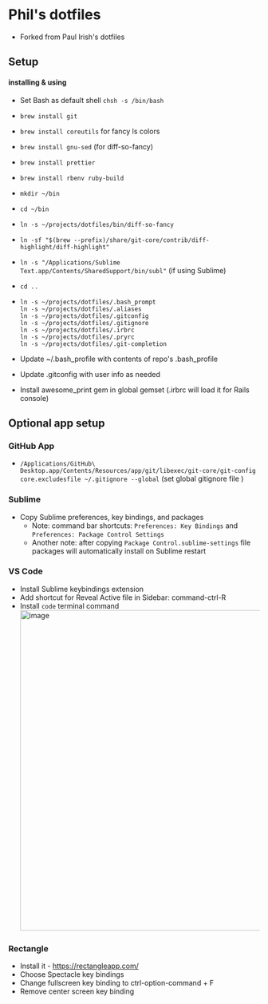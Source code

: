 # Phil's dotfiles

* Forked from Paul Irish's dotfiles

## Setup
#### installing & using

* Set Bash as default shell `chsh -s /bin/bash`
* `brew install git`
* `brew install coreutils` for fancy ls colors
* `brew install gnu-sed` (for diff-so-fancy)
* `brew install prettier`
* `brew install rbenv ruby-build`
* `mkdir ~/bin`
* `cd ~/bin`
* `ln -s ~/projects/dotfiles/bin/diff-so-fancy`
* `ln -sf "$(brew --prefix)/share/git-core/contrib/diff-highlight/diff-highlight"`
* `ln -s "/Applications/Sublime Text.app/Contents/SharedSupport/bin/subl"` (if using Sublime)
* `cd ..`
* ```
  ln -s ~/projects/dotfiles/.bash_prompt
  ln -s ~/projects/dotfiles/.aliases
  ln -s ~/projects/dotfiles/.gitconfig
  ln -s ~/projects/dotfiles/.gitignore
  ln -s ~/projects/dotfiles/.irbrc
  ln -s ~/projects/dotfiles/.pryrc
  ln -s ~/projects/dotfiles/.git-completion
  ```
* Update ~/.bash_profile with contents of repo's .bash_profile
* Update .gitconfig with user info as needed

* Install awesome_print gem in global gemset (.irbrc will load it for Rails console)

## Optional app setup
### GitHub App

* `/Applications/GitHub\ Desktop.app/Contents/Resources/app/git/libexec/git-core/git-config core.excludesfile ~/.gitignore --global` (set global gitignore file )

### Sublime

* Copy Sublime preferences, key bindings, and packages
  * Note: command bar shortcuts: `Preferences: Key Bindings` and `Preferences: Package Control Settings`
  * Another note: after copying `Package Control.sublime-settings` file packages will automatically install on Sublime restart

### VS Code

* Install Sublime keybindings extension
* Add shortcut for Reveal Active file in Sidebar: command-ctrl-R
* Install `code` terminal command
  <img width="642" alt="image" src="https://github.com/pkelly/dotfiles/assets/44373/71030584-3c22-47b2-be19-fda96008cf70">


### Rectangle

* Install it - https://rectangleapp.com/
* Choose Spectacle key bindings
* Change fullscreen key binding to ctrl-option-command + F
* Remove center screen key binding
